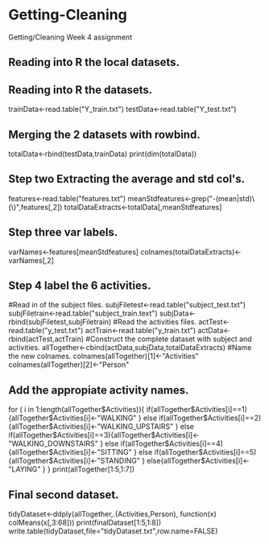 # Getting-Cleaning
Getting/Cleaning Week 4 assignment
## Reading into R the local datasets.
## Reading into R the datasets.
trainData<-read.table("Y_train.txt")
testData<-read.table("Y_test.txt")
## Merging the 2 datasets with rowbind.
totalData<-rbind(testData,trainData)
print(dim(totalData))

## Step two Extracting the average and std col's.
features<-read.table("features.txt")
meanStdfeatures<-grep("-(mean|std)\\(\\)",features[,2])
totalDataExtracts<-totalData[,meanStdfeatures]

## Step three var labels.
varNames<-features[meanStdfeatures]
colnames(totalDataExtracts)<-varNames[,2]

## Step 4 label the 6 activities.
#Read in of the subject files.
subjFiletest<-read.table("subject_test.txt")
subjFiletrain<-read.table("subject_train.text")
subjData<-rbind(subjFiletest,subjFiletrain)
#Read the activities files.
actTest<-read.table("y_test.txt")
actTrain<-read.table("y_train.txt")
actData<-rbind(actTest,actTrain)
#Construct the complete dataset with subject and activities.
allTogether<-cbind(actData,subjData,totalDataExtracts)
#Name the new colnames.
colnames(allTogether)[1]<-"Activities"
colnames(allTogether)[2]<-"Person"

## Add the appropiate activity names.
for ( i in 1:length(allTogether$Activities)){ 
          if(allTogether$Activities[i]==1){allTogether$Activities[i]<-"WALKING"
        } else if(allTogether$Activities[i]==2){allTogether$Activities[i]<-"WALKING_UPSTAIRS"
        } else if(allTogether$Activities[i]==3){allTogether$Activities[i]<-"WALKING_DOWNSTAIRS"
        } else if(allTogether$Activities[i]==4){allTogether$Activities[i]<-"SITTING"
        } else if(allTogether$Activities[i]==5){allTogether$Activities[i]<-"STANDING"
        } else{allTogether$Activities[i]<-"LAYING"
        }
}
print(allTogether[1:5,1:7])

## Final second dataset.
tidyDataset<-ddply(allTogether,.(Activities,Person), function(x) colMeans(x[,3:68]))
print(finalDataset[1:5,1:8])
write.table(tidyDataset,file="tidyDataset.txt",row.name=FALSE)



